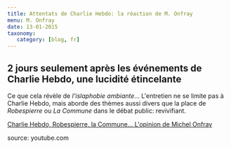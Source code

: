 ```yaml
---
title: Attentats de Charlie Hebdo: la réaction de M. Onfray
menu: M. Onfray
date: 13-01-2015
taxonomy:
   category: [blog, fr]
---
```


## 2 jours seulement après les événements de Charlie Hebdo, une lucidité étincelante

Ce que cela révèle de *l'islaphobie ambiante*...
L'entretien ne se limite pas à Charlie Hebdo, mais aborde des thèmes aussi divers que la place de *Robespierre* ou *La Commune* dans le débat public: revivifiant.

[Charlie Hebdo, Robespierre, la Commune... L'opinion de Michel Onfray](https://www.youtube.com/watch?v=67ctejvmVko)

source: youtube.com